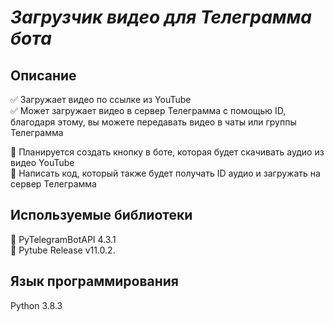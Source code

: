 # *Загрузчик видео для Телеграмма бота*


## Описание
:white_check_mark: Загружает видео по ссылке из YouTube     
:white_check_mark: Может загружает видео в сервер Телеграмма с помощью ID,   
благодаря этому, вы можете передавать видео в чаты или группы Телеграмма  


:pencil: Планируется создать кнопку в боте, которая будет скачивать аудио из видео YouTube  
:pencil: Написать код, который также будет получать ID аудио и загружать на сервер Телеграмма 


## Используемые библиотеки  

:pushpin: PyTelegramBotAPI 4.3.1  
:pushpin: Pytube Release v11.0.2. 

## Язык программирования  
Python 3.8.3






